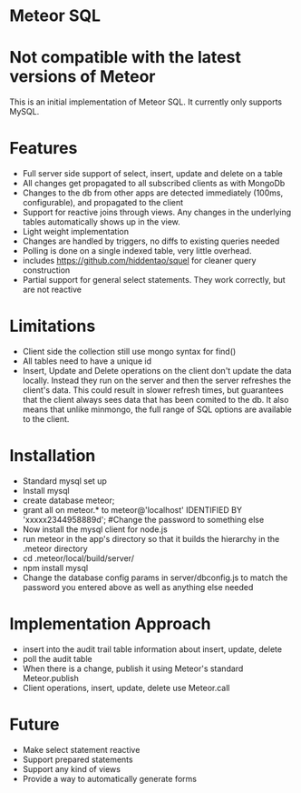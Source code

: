 Meteor SQL
==========

# Not compatible with the latest versions of Meteor

This is an initial implementation of Meteor SQL. It currently only supports MySQL.

# Features
* Full server side support of select, insert, update and delete on a table
* All changes get propagated to all subscribed clients as with MongoDb
* Changes to the db from other apps are detected immediately (100ms, configurable), and propagated to the client
* Support for reactive joins through views. Any changes in the underlying tables automatically shows up in the view.
* Light weight implementation
 * Changes are handled by triggers, no diffs to existing queries needed
 * Polling is done on a single indexed table, very little overhead.
* includes https://github.com/hiddentao/squel for cleaner query construction
* Partial support for general select statements. They work correctly, but are not reactive

# Limitations
* Client side the collection still use mongo syntax for find()
* All tables need to have a unique id 
* Insert, Update and Delete operations on the client don't update the data locally. Instead they run on the server and then the server refreshes the client's data. This could result in slower refresh times, but guarantees that the client always sees data that has been comited to the db. It also means that unlike minmongo, the full range of SQL options are available to the client.

# Installation

* Standard mysql set up
 * Install mysql
 * create database meteor;
 * grant all on meteor.\* to meteor@'localhost' IDENTIFIED BY 'xxxxx2344958889d'; #Change the password to something else
* Now install the mysql client for node.js
 * run meteor in the app's directory so that it builds the hierarchy in the .meteor directory
 * cd .meteor/local/build/server/
 * npm install mysql
* Change the database config params in server/dbconfig.js to match the password you entered above as well as anything else needed

# Implementation Approach
* insert into the audit trail table information about insert, update, delete
* poll the audit table
* When there is a change, publish it using Meteor's standard Meteor.publish
* Client operations, insert, update, delete use Meteor.call

# Future
* Make select statement reactive
* Support prepared statements
* Support any kind of views
* Provide a way to automatically generate forms
